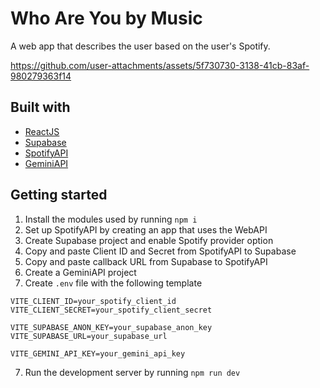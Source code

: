 # Who Are You by Music
A web app that describes the user based on the user's Spotify.


https://github.com/user-attachments/assets/5f730730-3138-41cb-83af-980279363f14





 ## Built with
* [ReactJS](https://reactjs.org/)
* [Supabase](https://supabase.com/)
* [SpotifyAPI](https://developer.spotify.com/documentation/web-api)
* [GeminiAPI](https://ai.google.dev/)

## Getting started
1. Install the modules used by running `npm i`
2. Set up SpotifyAPI by creating an app that uses the WebAPI
3. Create Supabase project and enable Spotify provider option
4. Copy and paste Client ID and Secret from SpotifyAPI to Supabase
5. Copy and paste callback URL from Supabase to SpotifyAPI
6. Create a GeminiAPI project
7. Create `.env` file with the following template
```VITE_CLIENT_ID = ec35fae5861a4782a142f85ae2df71e4
VITE_CLIENT_ID=your_spotify_client_id
VITE_CLIENT_SECRET=your_spotify_client_secret

VITE_SUPABASE_ANON_KEY=your_supabase_anon_key
VITE_SUPABASE_URL=your_supabase_url

VITE_GEMINI_API_KEY=your_gemini_api_key
```
7. Run the development server by running `npm run dev`
